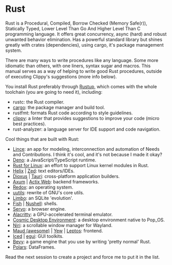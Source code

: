 # Rust
Rust is a Procedural, Compiled, Borrow Checked (Memory Safe(r)), Statically Typed, Lower Level Than Go And Higher Level Than C programming language. It offers great concurrency, async (hard) and robust unwanted behavior elimination. Has a powerful standard library but shines greatly with crates (dependencies), using cargo, it's package management system.

There are many ways to write procedures like any language. Some more idiomatic than others, with one liners, syntax sugar and macros. This manual serves as a way of helping to write good Rust procedures, outside of executing Clippy's suggestions (more info below).

You install Rust preferably through [Rustup](https://www.rust-lang.org/tools/install), which comes with the whole toolchain (you are going to need it), including:
- rustc: the Rust compiler.
- [cargo](https://crates.io/): the package manager and build tool.
- rustfmt: formats Rust code according to style guidelines.
- [clippy](https://doc.rust-lang.org/stable/clippy/index.html): a linter that provides suggestions to improve your code (micro best practices).
- rust-analyzer: a language server for IDE support and code navigation.

Cool things that are built with Rust:

* [Lince](https://lince-social.github.io/book/00_intro/00_installation.html): an app for modeling, interconnection and automation of Needs and Contributions. I think it's cool, and it's not because I made it okay?
* [Deno](https://deno.com/): a JavaScript/TypeScript runtime.
* [Rust for Linux](https://github.com/Rust-for-Linux/linux): an effort to support Linux kernel modules in Rust.
* [Helix](https://helix-editor.com/) | [Zed](https://zed.dev/): text editors/IDEs.
* [Dioxus](https://dioxuslabs.com/) | [Tauri](https://tauri.app/): cross-platform application builders.
* [Axum](https://docs.rs/axum) | [Actix Web](https://actix.rs/): backend frameworks.
* [Redox](https://www.redox-os.org/): an operating system.
* [uutils](https://uutils.github.io/): rewrite of GNU's core utils.
* [Limbo](https://github.com/tursodatabase/limbo): an SQLite 'evolution'.
* [Fish](https://fishshell.com/) | [Nushell](https://www.nushell.sh/): shells.
* [Servo](https://servo.org/): a browser engine.
* [Alacritty](https://github.com/alacritty/alacritty): a GPU-accelerated terminal emulator.
* [Cosmic Desktop Environment](https://system76.com/cosmic/): a desktop environment native to Pop_OS.
* [Niri](https://github.com/YaLTeR/niri): a scrollable window manager for Wayland.
* [Maud (awesome)](https://maud.lambda.xyz/) | [Yew](https://yew.rs/) | [Leptos](https://leptos.dev/): frontend.
* [Iced](https://iced.rs/) | [egui](https://www.egui.rs/): GUI toolkits.
* [Bevy](https://bevy.org/): a game engine that you use by writing 'pretty normal' Rust.
* [Polars](https://github.com/pola-rs/polars): DataFrames.

Read the next session to create a project and force me to put it in the list.
